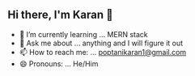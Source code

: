 ## Hi there, I'm Karan 👋

- 🌱 I’m currently learning ... MERN stack
- 💬 Ask me about ... anything and I will figure it out
- 📫 How to reach me: ... poptanikaran1@gmail.com
- 😄 Pronouns: ... He/Him
 

